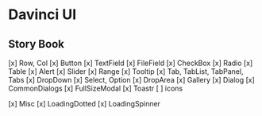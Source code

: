 # Davinci UI

## Story Book

[x] Row, Col
[x] Button
[x] TextField
[x] FileField
[x] CheckBox
[x] Radio
[x] Table
[x] Alert
[x] Slider
[x] Range
[x] Tooltip
[x] Tab, TabList, TabPanel, Tabs
[x] DropDown
[x] Select, Option
[x] DropArea
[x] Gallery
[x] Dialog
[x] CommonDialogs
[x] FullSizeModal
[x] Toastr
[ ] icons

[x] Misc
  [x] LoadingDotted
  [x] LoadingSpinner

